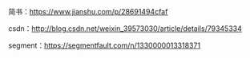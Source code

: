 简书：https://www.jianshu.com/p/28691494cfaf

csdn：http://blog.csdn.net/weixin_39573030/article/details/79345334

segment：https://segmentfault.com/n/1330000013318371
